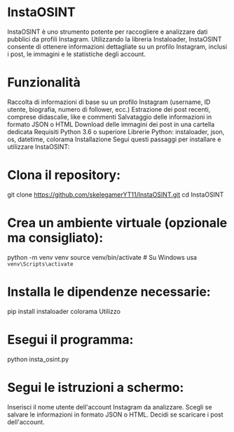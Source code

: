 # InstaOSINT
InstaOSINT è uno strumento potente per raccogliere e analizzare dati pubblici da profili Instagram. Utilizzando la libreria Instaloader, InstaOSINT consente di ottenere informazioni dettagliate su un profilo Instagram, inclusi i post, le immagini e le statistiche degli account.

# Funzionalità
Raccolta di informazioni di base su un profilo Instagram (username, ID utente, biografia, numero di follower, ecc.)
Estrazione dei post recenti, comprese didascalie, like e commenti
Salvataggio delle informazioni in formato JSON o HTML
Download delle immagini dei post in una cartella dedicata
Requisiti
Python 3.6 o superiore
Librerie Python: instaloader, json, os, datetime, colorama
Installazione
Segui questi passaggi per installare e utilizzare InstaOSINT:

# Clona il repository:

git clone https://github.com/skelegamerYT11/InstaOSINT.git
cd InstaOSINT
# Crea un ambiente virtuale (opzionale ma consigliato):

python -m venv venv
source venv/bin/activate  # Su Windows usa `venv\Scripts\activate`
# Installa le dipendenze necessarie:

pip install instaloader colorama
Utilizzo
# Esegui il programma:

python insta_osint.py
# Segui le istruzioni a schermo:

Inserisci il nome utente dell'account Instagram da analizzare.
Scegli se salvare le informazioni in formato JSON o HTML.
Decidi se scaricare i post dell'account.
